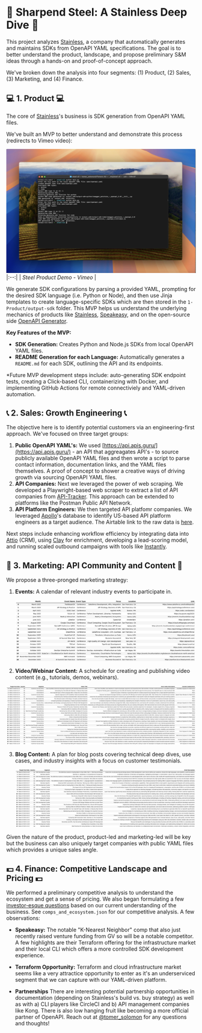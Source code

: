 # :nut_and_bolt:  Sharpend Steel: A Stainless Deep Dive :nut_and_bolt:

This project analyzes [Stainless](https://www.stainlessapi.com/), a company that automatically generates and maintains SDKs from OpenAPI YAML specifications. The goal is to better understand the product, landscape, and propose preliminary S&M ideas through a hands-on and proof-of-concept approach. 

We've broken down the analysis into four segments: (1) Product, (2) Sales, (3) Marketing, and (4) Finance.

## :computer:  1. Product  :computer: 

The core of [Stainless](https://www.stainlessapi.com/)'s business is SDK generation from OpenAPI YAML files. 

We've built an MVP to better understand and demonstrate this process (redirects to Vimeo video):

[![Watch the demo](1-Product/steel-thumbnail.png)](https://vimeo.com/1039740766)
|:--:|
| *Steel Product Demo - Vimeo* |

We generate SDK configurations by parsing a provided YAML, prompting for the desired SDK language (i.e. Python or Node), and then use Jinja templates to create language-specific SDKs which are then stored in the `1-Product/output-sdk` folder. This MVP helps us understand the underlying mechanics of products like [Stainless](https://www.stainlessapi.com/), [Speakeasy](https://www.speakeasy.com/), and on the open-source side [OpenAPI Generator](https://openapi-generator.tech/). 

**Key Features of the MVP:**

*   **SDK Generation:** Creates Python and Node.js SDKs from local OpenAPI YAML files.
*   **README Generation for each Language:** Automatically generates a `README.md` for each SDK, outlining the API and its endpoints.

*Future MVP development steps include: auto-generating SDK endpoint tests, creating a Click-based CLI, containerizing with Docker, and implementing GitHub Actions for remote connectiviely and YAML-driven automation.


## :telephone_receiver: 2. Sales: Growth Engineering :telephone_receiver:

The objective here is to identify potential customers via an engineering-first approach. We've focused on three target groups:

1. **Public OpenAPI YAML's:** We used [https://api.apis.guru/](https://api.apis.guru/) - an API that aggreagates API's - to source publicly available OpenAPI YAML files and then wrote a script to parse contact information, documentation links, and the YAML files themselves. A proof of concept to shower a creative ways of driving growth via sourcing OpenAPI YAML files. 
2. **API Companies:** Next we leveraged the power of web scraping. We developed a Playwright-based web scraper to extract a list of API companies from [API-Tracker](https://apitracker.io/). This approach can be extended to platforms like the Postman Public API Network.
3. **API Platform Engineers:** We then targeted API platfomr companies. We leveraged [Apollo](https://app.apollo.io/)'s database to identify US-based API platform engineers as a target audience. The Airtable link to the raw data is [here](https://airtable.com/appk7oNE7MdJbQN2J/tblw2YX2mHmcLsIjh/viwOl95O8Rz7IWXVe?blocks=hide).

Next steps include enhancing workflow efficiency by integrating data into [Attio](https://attio.com/) (CRM), using [Clay](https://www.clay.com/) for enrichment, developing a lead-scoring model, and running scaled outbound campaigns with tools like [Instantly](https://instantly.ai/).

## :mega: 3. Marketing: API Community and Content :mega:

We propose a three-pronged marketing strategy:

1. **Events:** A calendar of relevant industry events to participate in.

    ![3-Marketing/api-events_table.png](3-Marketing/api-events_table.png)

2. **Video/Webinar Content:** A schedule for creating and publishing video content (e.g., tutorials, demos, webinars).

 ![3-Marketing/video-schedule_table.png](3-Marketing/video-schedule_table.png)

3. **Blog Content:** A plan for  blog posts covering technical deep dives, use cases, and industry insights with a focus on customer testimonials.

    ![3-Marketing/blog-schedule_table.png](3-Marketing/blog-schedule_table.png)

Given the nature of the product, product-led and marketing-led will be key but the business can also uniquely target companies with public YAML files which provides a unique sales angle.

## :dollar: 4. Finance: Competitive Landscape and Pricing :dollar:

We performed a preliminary competitive analysis to understand the ecosystem and get a sense of pricing. We also began formulating a few [investor-esque questions](https://github.com/tomersolomon/steel-sharpened/blob/Main/4-Finance/investory-questions.MD) based on our current understanding of the business. See `comps_and_ecosystem.json` for our competitive analysis. A few observations:

*   **Speakeasy:** The notable "K-Nearest Neighbor" comp that also just recently raised venture funding from GV so will be a notable competitor. A few highlights are their Terraform offering for the infrastructure market and their local CLI which offers a more controlled SDK development experience. 

*   **Terraform Opportunity:** Terraform and cloud infrastructure market seems like a very attractice opportunity to enter as it's an underserviced segment that we can capture with our YAML-driven platform.

*   **Partnerships** There are interesting potential partnership opportunities in documentation (depending on Stainless's build vs. buy strategy) as well as with a) CLI players like CircleCI and b) API management companies like Kong. There is also low hanging fruit like becoming a more official partner of OpenAPI.
Reach out at [@tomer_solomon](https://twitter.com/tomer_solomon) for any questions and thoughts!
